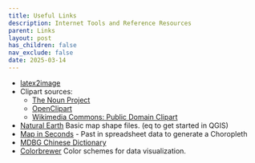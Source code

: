 ```yaml
---
title: Useful Links
description: Internet Tools and Reference Resources 
parent: Links
layout: post
has_children: false
nav_exclude: false
date: 2025-03-14
---
```









- [latex2image](https://latex2image.joeraut.com/)
- Clipart sources:
    - [The Noun Project](https://thenounproject.com/)
    - [OpenClipart](https://openclipart.org/)
    - [Wikimedia Commons: Public Domain Clipart](https://commons.wikimedia.org/wiki/Category:PD_OpenClipart)
- [Natural Earth](https://www.naturalearthdata.com/) Basic map shape files. (eq to get started in QGIS)
- [Map in Seconds](http://mapinseconds.com/) - Past in spreadsheet data to generate a Choropleth
- [MDBG Chinese Dictionary](https://www.mdbg.net/chinese/dictionary)
- [Colorbrewer](http://colorbrewer2.org/) Color schemes for data visualization.


<!--



wikidata

https://bangyourbuck.com/
camelcamelcamel



https://mapchart.net/
https://www.floodmap.net/
earth.nullschool.net
oldmapsonline.org

http://dsl.richmond.edu/historicalatlas/

https://github.com/sorrycc/awesome-javascript

https://github.com/neutraltone/awesome-stock-resources

https://github.com/sindresorhus/awesome

https://leungwensen.github.io/svg-icon/#game

https://ns6t.net/azimuth/azimuth.html

jon sanborns youtube channel


https://www.pentacom.jp/pentacom/bitfontmaker2/

foodstruct

https://sciencevsmagic.net/geo/

MNR recreation compass
https://www.lake-link.com/minnesota-lakes/hennepin-county/461/

https://left-arrow.net/
<hr>

<h2>Calculators</h2>



<h2>Computer Tools</h2>


<p><b><a href="https://github.com/OpenGenus/cosmos">Algorithmic Cosmos</a>:</b> A collection of commonly used algorithms.</p>

<h4>Nifty web libaries</h4>

<h6>Javascript libaries for drawing charts</h6>
<ul><li><b><a href="https://www.highcharts.com/docs/getting-started/installation">Highcharts</a>:</b> Javascript charts. Still free to use for noncommercial purposes, but they've made that harder to see on their website, so I am worried they will depreciate the functionality.</li>
    <li><b><a href="https://developers.google.com/chart/">Google Charts</a>:</b> Javascript charts. Yet to try. *</li>
    <li><b><a href="https://ui.toast.com/tui-chart/">Toast UI</a>:</b> Javascript charts. Yet to try. Download options look nice, but don't know if it will look good on mobile.</li>
    <li><b><a href="https://www.chartjs.org/">Chart.js</a>:</b> Javascript charts. I think I tried this and didn't like it for whatever reason. Oh, right. It smooths everything and draws to canvas, so it's less accessible.</li>
    <li><b><a href="https://c3js.org/">C3</a>:</b> Javascript charts. Yet to try. Wrapper for d3</li></ul>

<h4>Diagnostic Tools for Windows</h4>

Todo: Fill this in with those diagnostic tools sitting in my downloads folder.


<h2>Reference Charts</h2>




<h2>Art?</h2>
https://visibleearth.nasa.gov/

-->